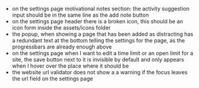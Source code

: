 - on the settings page motivational notes section: the activity suggestion input should be in the same line as the add note button
- on the settings page header there is a broken icon, this should be an icon form inside the assets/icons folder
- the popup, when showing a page that has been added as distracting has a redundant text at the bottom telling the settings for the page, as the progressbars are already enough above
- on the settings page when I want to edit a time limit or an open limit for a site, the save button next to it is invisible by default and only appears when I hover over the place where it should be
- the website url validator does not show a a warning if the focus leaves the url field on the settings page
